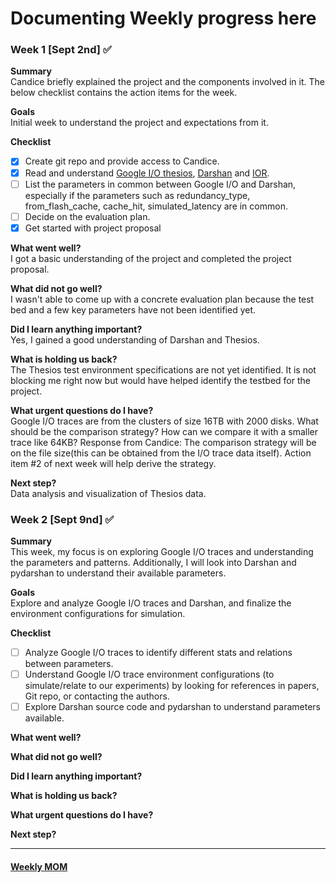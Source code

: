 # Documenting Weekly progress here

### Week 1 [Sept 2nd] :white_check_mark:
**Summary**  
Candice briefly explained the project and the components involved in it. The below checklist contains the action items for the week.

**Goals**  
Initial week to understand the project and expectations from it. 

**Checklist**  
- [x] Create git repo and provide access to Candice. 
- [x] Read and understand [Google I/O thesios](https://github.com/google-research-datasets/thesios), [Darshan](https://www.mcs.anl.gov/research/projects/darshan/) and [IOR](https://ior.readthedocs.io/en/latest/index.html). 
- [ ] List the parameters in common between Google I/O and Darshan, especially if the parameters such as redundancy_type, from_flash_cache, cache_hit, simulated_latency are in common. 
- [ ] Decide on the evaluation plan. 
- [x] Get started with project proposal

**What went well?**  
I got a basic understanding of the project and completed the project proposal.

**What did not go well?**  
I wasn't able to come up with a concrete evaluation plan because the test bed and a few key parameters have not been identified yet.

**Did I learn anything important?**  
Yes, I gained a good understanding of Darshan and Thesios.
 
**What is holding us back?**  
The Thesios test environment specifications are not yet identified. It is not blocking me right now but would have helped identify the testbed for the project. 

**What urgent questions do I have?**  
  Google I/O traces are from the clusters of size 16TB with 2000 disks. What should be the comparison strategy? How can we compare it with a smaller trace like 64KB? 
Response from Candice: The comparison strategy will be on the file size(this can be obtained from the I/O trace data itself). 
Action item #2 of next week will help derive the strategy. 

**Next step?**  
Data analysis and visualization of Thesios data.

### Week 2 [Sept 9nd] :white_check_mark:
**Summary**  
This week, my focus is on exploring Google I/O traces and understanding the parameters and patterns. Additionally, I will look into Darshan and pydarshan to understand their available parameters.

**Goals**  
Explore and analyze Google I/O traces and Darshan, and finalize the environment configurations for simulation.

**Checklist**  
- [ ] Analyze Google I/O traces to identify different stats and relations between parameters.
- [ ] Understand Google I/O trace environment configurations (to simulate/relate to our experiments) by looking for references in papers, Git repo, or contacting the authors.
- [ ] Explore Darshan source code and pydarshan to understand parameters available.

**What went well?**  
  
**What did not go well?**  
  
**Did I learn anything important?**  
  
**What is holding us back?**  
  
**What urgent questions do I have?**  
  
**Next step?**  
_______________
#### [Weekly MOM](https://docs.google.com/document/d/1HXy6TM12LvqHBX40IuTPkTRA6HWgs8jUvcBl-2Z02po)
